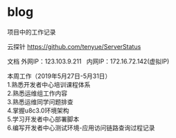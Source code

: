 # blog
项目中的工作记录

云探针
https://github.com/tenyue/ServerStatus


文档
外网IP：123.103.9.211   
内网IP：172.16.72.142(虚拟IP)

本周工作（2019年5月27日-5月31日）\
1.熟悉开发者中心培训课程体系 \
2.熟悉运维组工作内容 \
3.熟悉运维同学问题排查 \
4.掌握u8c3.0环境架构 \
5.学习开发者中心部署脚本 \
6.编写开发者中心测试环境-应用访问链路查询过程记录
